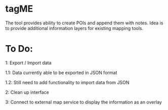# tagME
The tool provides ability to create POIs and append them with notes. Idea is to provide additional information layers for existing mapping tools.

# To Do:

1: Export  / Import data

1.1: Data currently able to be exported in JSON format

1.2: Still need to add functionality to import data from JSON

2: Clean up interface

3: Connect to external map service to display the information as an overlay
